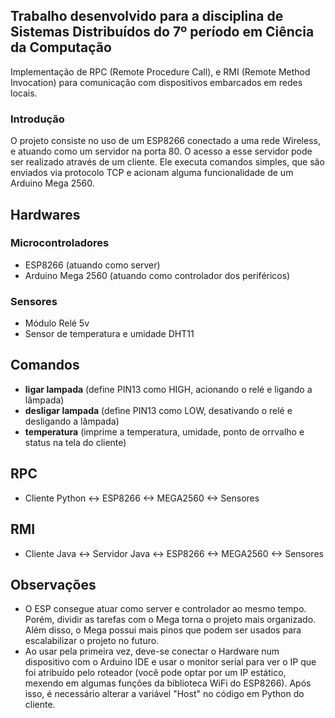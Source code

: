## Trabalho desenvolvido para a disciplina de Sistemas Distribuídos do 7º período em Ciência da Computação
Implementação de RPC (Remote Procedure Call), e RMI (Remote Method Invocation) para comunicação com dispositivos embarcados em redes locais.

### Introdução
O projeto consiste no uso de um ESP8266 conectado a uma rede Wireless, e atuando como um servidor na porta 80. O acesso a esse servidor pode ser realizado através de um cliente. 
Ele executa comandos simples, que são enviados via protocolo TCP e acionam alguma funcionalidade de um Arduino Mega 2560. 

## Hardwares
### Microcontroladores
- ESP8266 (atuando como server)
- Arduino Mega 2560 (atuando como controlador dos periféricos)
  
### Sensores
- Módulo Relé 5v
- Sensor de temperatura e umidade DHT11

## Comandos
- __ligar lampada__    (define PIN13 como HIGH, acionando o relé e ligando a lâmpada)
- __desligar lampada__    (define PIN13 como LOW, desativando o relé e desligando a lâmpada)
- __temperatura__    (imprime a temperatura, umidade, ponto de orrvalho e status na tela do cliente)

## RPC
- Cliente Python <-> ESP8266 <-> MEGA2560 <-> Sensores

## RMI
- Cliente Java <-> Servidor Java <-> ESP8266 <-> MEGA2560 <-> Sensores
  
## Observações
- O ESP consegue atuar como server e controlador ao mesmo tempo. Porém, dividir as tarefas com o Mega torna o projeto mais organizado. Além disso, o Mega possui mais pinos que podem ser usados para escalabilizar o projeto no futuro.
- Ao usar pela primeira vez, deve-se conectar o Hardware num dispositivo com o Arduino IDE e usar o monitor serial para ver o IP que foi atribuído pelo roteador (você pode optar por um IP estático, mexendo em algumas funções da biblioteca WiFi do ESP8266). Após isso, é necessário alterar a variável "Host" no código em Python do cliente.

